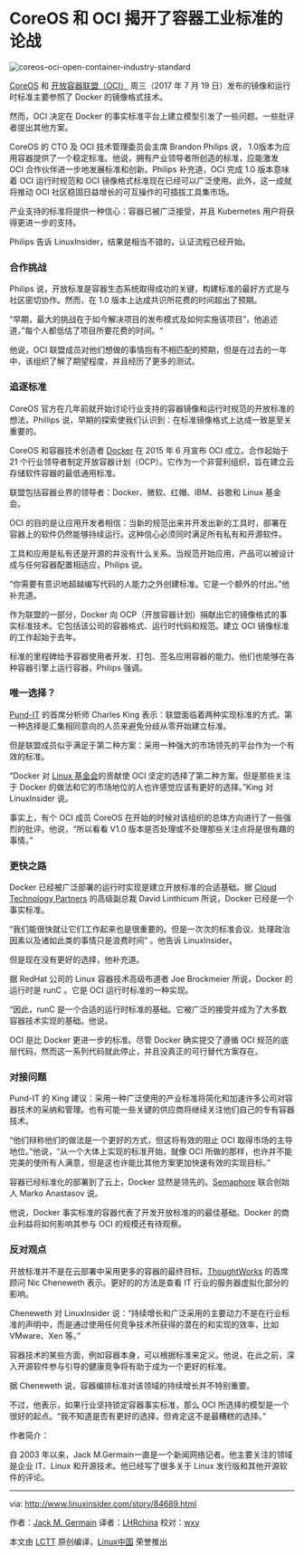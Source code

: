 CoreOS 和 OCI 揭开了容器工业标准的论战
============================================================

![coreos-oci-open-container-industry-standard](http://www.linuxinsider.com/article_images/story_graphics_xlarge/xl-2017-core-os-1.jpg)

[CoreOS][4] 和 [开放容器联盟（OCI）][5] 周三（2017 年 7 月 19 日）发布的镜像和运行时标准主要参照了 Docker 的镜像格式技术。

然而，OCI 决定在 Docker 的事实标准平台上建立模型引发了一些问题。一些批评者提出其他方案。

CoreOS 的 CTO 及 OCI 技术管理委员会主席 Brandon Philips 说， 1.0版本为应用容器提供了一个稳定标准。他说，拥有产业领导者所创造的标准，应能激发 OCI 合作伙伴进一步地发展标准和创新。Philips 补充道，OCI 完成 1.0 版本意味着 OCI 运行时规范和 OCI 镜像格式标准现在已经可以广泛使用。此外，这一成就将推动 OCI 社区稳固日益增长的可互操作的可插拔工具集市场。

产业支持的标准将提供一种信心：容器已被广泛接受，并且 Kubernetes 用户将获得更进一步的支持。

Philips 告诉 LinuxInsider，结果是相当不错的，认证流程已经开始。

### 合作挑战

Philips 说，开放标准是容器生态系统取得成功的关键，构建标准的最好方式是与社区密切协作。然而，在 1.0 版本上达成共识所花费的时间超出了预期。

“早期，最大的挑战在于如今解决项目的发布模式及如何实施该项目”，他追述道，”每个人都低估了项目所要花费的时间。“

他说，OCI 联盟成员对他们想做的事情抱有不相匹配的预期，但是在过去的一年中，该组织了解了期望程度，并且经历了更多的测试。

### 追逐标准

CoreOS 官方在几年前就开始讨论行业支持的容器镜像和运行时规范的开放标准的想法，Phillips 说，早期的探索使我们认识到：在标准镜像格式上达成一致是至关重要的。

CoreOS 和容器技术创造者 [Docker][6] 在 2015 年 6 月宣布 OCI 成立。合作起始于 21 个行业领导者制定开放容器计划（OCP）。它作为一个非营利组织，旨在建立云存储软件容器的最低通用标准。

联盟包括容器业界的领导者：Docker、微软、红帽、IBM、谷歌和 Linux 基金会。

OCI 的目的是让应用开发者相信：当新的规范出来并开发出新的工具时，部署在容器上的软件仍然能够持续运行。这种信心必须同时满足所有私有和开源软件。

工具和应用是私有还是开源的并没有什么关系。当规范开始应用，产品可以被设计成与任何容器配置相适应，Philips 说。

“你需要有意识地超越编写代码的人能力之外创建标准。它是一个额外的付出。”他补充道。

作为联盟的一部分，Docker 向 OCP（开放容器计划）捐献出它的镜像格式的事实标准技术。它包括该公司的容器格式、运行时代码和规范。建立 OCI 镜像标准的工作起始于去年。

标准的里程碑给予容器使用者开发、打包、签名应用容器的能力。他们也能够在各种容器引擎上运行容器，Philips 强调。

### 唯一选择？

[Pund-IT][7] 的首席分析师 Charles King 表示：联盟面临着两种实现标准的方式。第一种选择是汇集相同意向的人员来避免分歧从零开始建立标准。

但是联盟成员似乎满足于第二种方案：采用一种强大的市场领先的平台作为一个有效的标准。

“Docker 对 [Linux 基金会][8]的贡献使 OCI 坚定的选择了第二种方案。但是那些关注于 Docker 的做法和它的市场地位的人也许感觉应该有更好的选择。”King 对 LinuxInsider 说。

事实上，有个 OCI 成员 CoreOS 在开始的时候对该组织的总体方向进行了一些强烈的批评。他说，“所以看看 V1.0 版本是否处理或不处理那些关注点将是很有趣的事情。”

### 更快之路

Docker 已经被广泛部署的运行时实现是建立开放标准的合适基础。据 [Cloud Technology Partners][9] 的高级副总裁 David Linthicum 所说，Docker 已经是一个事实标准。

“我们能很快就让它们工作起来也是很重要的。但是一次次的标准会议、处理政治因素以及诸如此类的事情只是浪费时间” 。他告诉 LinuxInsider。

但是现在没有更好的选择，他补充道。

据 RedHat 公司的 Linux 容器技术高级布道者 Joe Brockmeier 所说，Docker 的运行时是 runC 。它是 OCI 运行时标准的一种实现。

“因此，runC 是一个合适的运行时标准的基础。它被广泛的接受并成为了大多数容器技术实现的基础。他说。

OCI 是比 Docker 更进一步的标准。尽管 Docker 确实提交了遵循 OCI 规范的底层代码，然而这一系列代码就此停止，并且没真正的可行替代方案存在。

### 对接问题

Pund-IT 的 King 建议：采用一种广泛使用的产业标准将简化和加速许多公司对容器技术的采纳和管理。也有可能一些关键的供应商将继续关注他们自己的专有容器技术。

“他们辩称他们的做法是一个更好的方式，但这将有效的阻止 OCI 取得市场的主导地位。”他说，“从一个大体上实现的标准开始，就像 OCI 所做的那样，也许并不能完美的使所有人满意，但是这也许能比其他方案更加快速有效的实现目标。”

容器已经标准化的部署到了云上，Docker 显然是领先的。[Semaphore][10] 联合创始人 Marko Anastasov 说。

他说，Docker 事实标准的容器代表了开发开放标准的的最佳基础。Docker 的商业利益将如何影响其参与 OCI 的规模还有待观察。

### 反对观点

开放标准并不是在云部署中采用更多的容器的最终目标。[ThoughtWorks][11] 的首席顾问 Nic Cheneweth 表示。更好的的方法是查看 IT 行业的服务器虚拟化部分的影响。

Cheneweth 对 LinuxInsider 说：“持续增长和广泛采用的主要动力不是在行业标准的声明中，而是通过使用任何竞争技术所获得的潜在的和实现的效率，比如 VMware、Xen 等。”

容器技术的某些方面，例如容器本身，可以根据标准来定义。他说，在此之前，深入开源软件参与引导的健康竞争将有助于成为一个更好的标准。

据 Cheneweth 说，容器编排标准对该领域的持续增长并不特别重要。

不过，他表示，如果行业坚持锁定容器事实标准，那么 OCI 所选择的模型是一个很好的起点。“我不知道是否有更好的选择，但肯定这不是最糟糕的选择。”

作者简介：

自 2003 年以来，Jack M.Germain一直是一个新闻网络记者。他主要关注的领域是企业 IT、Linux 和开源技术。他已经写了很多关于 Linux 发行版和其他开源软件的评论。


----

via: http://www.linuxinsider.com/story/84689.html

作者：[Jack M. Germain][a]
译者：[LHRchina](https://github.com/LHRchina)
校对：[wxy](https://github.com/wxy)

本文由 [LCTT](https://github.com/LCTT/TranslateProject) 原创编译，[Linux中国](https://linux.cn/) 荣誉推出

[a]:jack.germain@newsroom.ectnews.comm
[1]:http://www.linuxinsider.com/story/84689.html?rss=1#
[2]:http://www.linuxinsider.com/perl/mailit/?id=84689
[3]:http://www.linuxinsider.com/story/84689.html?rss=1
[4]:https://coreos.com/
[5]:https://www.opencontainers.org/
[6]:https://www.docker.com/
[7]:http://www.pund-it.com/
[8]:http://www.linuxfoundation.org/
[9]:https://www.cloudtp.com/
[10]:http://www.semaphoreci.com/
[11]:https://www.thoughtworks.com/
[12]:http://www.linuxinsider.com/story/84689.html?rss=1
[13]:http://www.linuxinsider.com/story/84689.html?rss=1